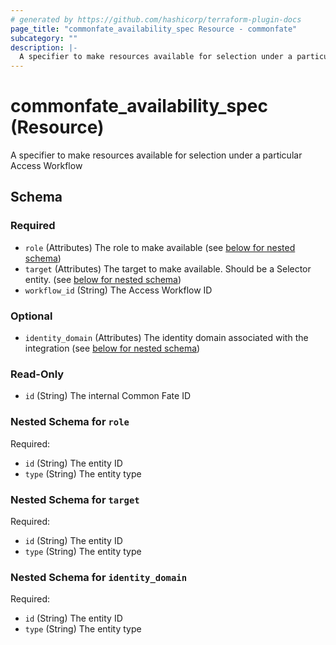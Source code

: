 ```yaml
---
# generated by https://github.com/hashicorp/terraform-plugin-docs
page_title: "commonfate_availability_spec Resource - commonfate"
subcategory: ""
description: |-
  A specifier to make resources available for selection under a particular Access Workflow
---
```


# commonfate_availability_spec (Resource)

A specifier to make resources available for selection under a particular Access Workflow



<!-- schema generated by tfplugindocs -->
## Schema

### Required

- `role` (Attributes) The role to make available (see [below for nested schema](#nestedatt--role))
- `target` (Attributes) The target to make available. Should be a Selector entity. (see [below for nested schema](#nestedatt--target))
- `workflow_id` (String) The Access Workflow ID

### Optional

- `identity_domain` (Attributes) The identity domain associated with the integration (see [below for nested schema](#nestedatt--identity_domain))

### Read-Only

- `id` (String) The internal Common Fate ID

<a id="nestedatt--role"></a>
### Nested Schema for `role`

Required:

- `id` (String) The entity ID
- `type` (String) The entity type


<a id="nestedatt--target"></a>
### Nested Schema for `target`

Required:

- `id` (String) The entity ID
- `type` (String) The entity type


<a id="nestedatt--identity_domain"></a>
### Nested Schema for `identity_domain`

Required:

- `id` (String) The entity ID
- `type` (String) The entity type


